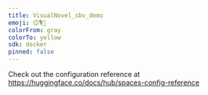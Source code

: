 ```yaml
---
title: VisualNovel_sbv_demo
emoji: 😊🎙️📖
colorFrom: gray
colorTo: yellow
sdk: docker
pinned: false
---
```


Check out the configuration reference at https://huggingface.co/docs/hub/spaces-config-reference
